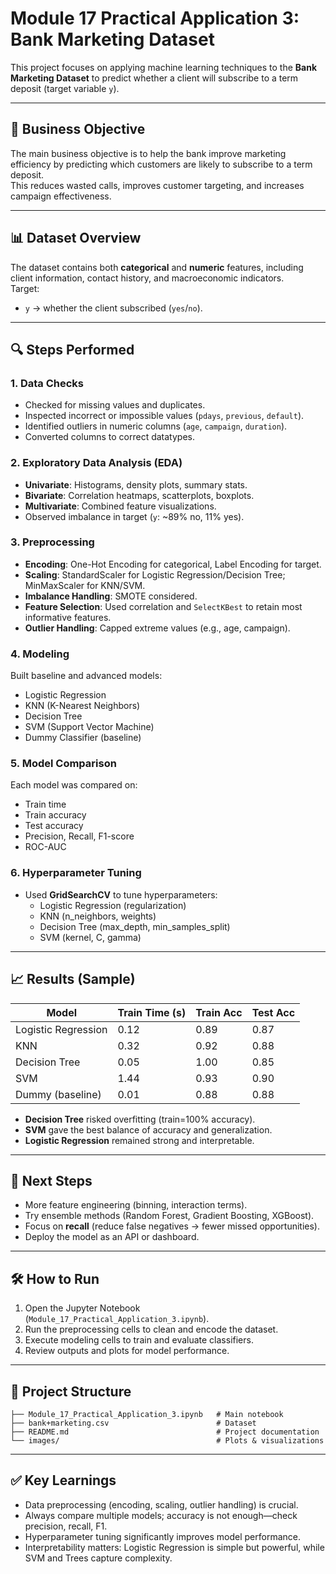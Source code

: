 
# Module 17 Practical Application 3: Bank Marketing Dataset

This project focuses on applying machine learning techniques to the **Bank Marketing Dataset** to predict whether a client will subscribe to a term deposit (target variable `y`).

---

## 📌 Business Objective
The main business objective is to help the bank improve marketing efficiency by predicting which customers are likely to subscribe to a term deposit.  
This reduces wasted calls, improves customer targeting, and increases campaign effectiveness.

---

## 📊 Dataset Overview
The dataset contains both **categorical** and **numeric** features, including client information, contact history, and macroeconomic indicators.  
Target:  
- `y` → whether the client subscribed (`yes`/`no`).

---

## 🔍 Steps Performed

### 1. Data Checks
- Checked for missing values and duplicates.
- Inspected incorrect or impossible values (`pdays`, `previous`, `default`).
- Identified outliers in numeric columns (`age`, `campaign`, `duration`).
- Converted columns to correct datatypes.

### 2. Exploratory Data Analysis (EDA)
- **Univariate**: Histograms, density plots, summary stats.  
- **Bivariate**: Correlation heatmaps, scatterplots, boxplots.  
- **Multivariate**: Combined feature visualizations.  
- Observed imbalance in target (`y`: ~89% no, 11% yes).

### 3. Preprocessing
- **Encoding**: One-Hot Encoding for categorical, Label Encoding for target.  
- **Scaling**: StandardScaler for Logistic Regression/Decision Tree; MinMaxScaler for KNN/SVM.  
- **Imbalance Handling**: SMOTE considered.  
- **Feature Selection**: Used correlation and `SelectKBest` to retain most informative features.  
- **Outlier Handling**: Capped extreme values (e.g., age, campaign).

### 4. Modeling
Built baseline and advanced models:  
- Logistic Regression  
- KNN (K-Nearest Neighbors)  
- Decision Tree  
- SVM (Support Vector Machine)  
- Dummy Classifier (baseline)

### 5. Model Comparison
Each model was compared on:  
- Train time  
- Train accuracy  
- Test accuracy  
- Precision, Recall, F1-score  
- ROC-AUC

### 6. Hyperparameter Tuning
- Used **GridSearchCV** to tune hyperparameters:
  - Logistic Regression (regularization)  
  - KNN (n_neighbors, weights)  
  - Decision Tree (max_depth, min_samples_split)  
  - SVM (kernel, C, gamma)

---

## 📈 Results (Sample)
| Model               | Train Time (s) | Train Acc | Test Acc |
|----------------------|----------------|-----------|----------|
| Logistic Regression | 0.12           | 0.89      | 0.87     |
| KNN                 | 0.32           | 0.92      | 0.88     |
| Decision Tree       | 0.05           | 1.00      | 0.85     |
| SVM                 | 1.44           | 0.93      | 0.90     |
| Dummy (baseline)    | 0.01           | 0.88      | 0.88     |

- **Decision Tree** risked overfitting (train=100% accuracy).  
- **SVM** gave the best balance of accuracy and generalization.  
- **Logistic Regression** remained strong and interpretable.  

---

## 🚀 Next Steps
- More feature engineering (binning, interaction terms).  
- Try ensemble methods (Random Forest, Gradient Boosting, XGBoost).  
- Focus on **recall** (reduce false negatives → fewer missed opportunities).  
- Deploy the model as an API or dashboard.

---

## 🛠️ How to Run
1. Open the Jupyter Notebook (`Module_17_Practical_Application_3.ipynb`).  
2. Run the preprocessing cells to clean and encode the dataset.  
3. Execute modeling cells to train and evaluate classifiers.  
4. Review outputs and plots for model performance.  

---

## 📂 Project Structure
```
├── Module_17_Practical_Application_3.ipynb   # Main notebook
├── bank+marketing.csv                        # Dataset
├── README.md                                 # Project documentation
└── images/                                   # Plots & visualizations
```

---

## ✅ Key Learnings
- Data preprocessing (encoding, scaling, outlier handling) is crucial.  
- Always compare multiple models; accuracy is not enough—check precision, recall, F1.  
- Hyperparameter tuning significantly improves model performance.  
- Interpretability matters: Logistic Regression is simple but powerful, while SVM and Trees capture complexity.


